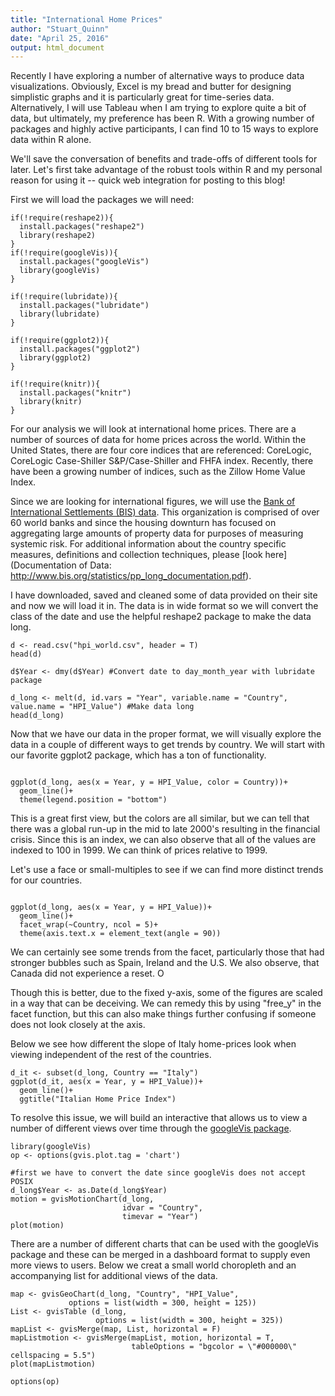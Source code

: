 ```yaml
---
title: "International Home Prices"
author: "Stuart_Quinn"
date: "April 25, 2016"
output: html_document
---
```


Recently I have exploring a number of alternative ways to produce data visualizations. Obviously, Excel is my bread and butter for designing simplistic graphs and it is particularly great for time-series data. Alternatively, I will use Tableau when I am trying to explore quite a bit of data, but ultimately, my preference has been R. With a growing number of packages and highly active participants, I can find 10 to 15 ways to explore data within R alone. 

We'll save the conversation of benefits and trade-offs of different tools for later. Let's first take advantage of the robust tools within R and my personal reason for using it -- quick web integration for posting to this blog!


First we will load the packages we will need: 

```{r echo = T, message = F, warning = F}
if(!require(reshape2)){
  install.packages("reshape2")
  library(reshape2)
}
if(!require(googleVis)){
  install.packages("googleVis")
  library(googleVis)
}

if(!require(lubridate)){
  install.packages("lubridate")
  library(lubridate)
}

if(!require(ggplot2)){
  install.packages("ggplot2")
  library(ggplot2)
}

if(!require(knitr)){
  install.packages("knitr")
  library(knitr)
}
```

For our analysis we will look at international home prices. There are a number of sources of data for home prices across the world. Within the United States, there are four core indices that are referenced: CoreLogic, CoreLogic Case-Shiller S&P/Case-Shiller and FHFA index. Recently, there have been a growing number of indices, such as the Zillow Home Value Index. 

Since we are looking for international figures, we will use the [Bank of International Settlements (BIS) data](http://www.bis.org/statistics/pp_long.htm). This organization is comprised of over 60 world banks and since the housing downturn has focused on aggregating large amounts of property data for purposes of measuring systemic risk. For additional information about the country specific measures, definitions and collection techniques, please [look here](Documentation of Data: http://www.bis.org/statistics/pp_long_documentation.pdf). 

I have downloaded, saved and cleaned some of data provided on their site and now we will load it in. The data is in wide format so we will convert the class of the date and use the helpful reshape2 package to make the data long. 

```{r, echo=T, message = F, warning = F}
d <- read.csv("hpi_world.csv", header = T)
head(d)

d$Year <- dmy(d$Year) #Convert date to day_month_year with lubridate package

d_long <- melt(d, id.vars = "Year", variable.name = "Country",  value.name = "HPI_Value") #Make data long 
head(d_long)
```

Now that we have our data in the proper format, we will visually explore the data in a couple of different ways to get trends by country. We will start with our favorite ggplot2 package, which has a ton of functionality. 


```{r echo = T, message = F, fig.align = "center", fig.height = 3, fig.width = 6}

ggplot(d_long, aes(x = Year, y = HPI_Value, color = Country))+
  geom_line()+
  theme(legend.position = "bottom")
```

This is a great first view, but the colors are all similar, but we can tell that there was a global run-up in the mid to late 2000's resulting in the financial crisis. Since this is an index, we can also observe that all of the values are indexed to 100 in 1999. We can think of prices relative to 1999. 

Let's use a face or small-multiples to see if we can find more distinct trends for our countries. 

```{r echo = T, message = F, fig.align = "center", fig.heaith = 4, fig.width = 8}

ggplot(d_long, aes(x = Year, y = HPI_Value))+
  geom_line()+
  facet_wrap(~Country, ncol = 5)+
  theme(axis.text.x = element_text(angle = 90))

```

We can certainly see some trends from the facet, particularly those that had stronger bubbles such as Spain, Ireland and the U.S. We also observe, that Canada did not experience a reset. O

Though this is better, due to the fixed y-axis, some of the figures are scaled in a way that can be deceiving. We can remedy this by using "free_y" in the facet function, but this can also make things further confusing if someone does not look closely at the axis. 

Below we see how different the slope of Italy home-prices look when viewing independent of the rest of the countries. 

```{r echo = T, message = F, warning = F}
d_it <- subset(d_long, Country == "Italy")
ggplot(d_it, aes(x = Year, y = HPI_Value))+
  geom_line()+
  ggtitle("Italian Home Price Index")  

```

To resolve this issue, we will build an interactive that allows us to view a number of different views over time through the [googleVis package](https://cran.r-project.org/web/packages/googleVis/vignettes/googleVis_examples.html). 

```{r setOptions, message = T}
library(googleVis)
op <- options(gvis.plot.tag = 'chart')
```

```{r results = 'asis'}
#first we have to convert the date since googleVis does not accept POSIX
d_long$Year <- as.Date(d_long$Year)
motion = gvisMotionChart(d_long,
                         idvar = "Country", 
                         timevar = "Year")
plot(motion)
```

There are a number of different charts that can be used with the googleVis package and these can be merged in a dashboard format to supply even more views to users. Below we creat a small world choropleth and an accompanying list for additional views of the data. 

```{r results = 'asis'}
map <- gvisGeoChart(d_long, "Country", "HPI_Value",
             options = list(width = 300, height = 125))
List <- gvisTable (d_long, 
                   options = list(width = 300, height = 325))
mapList <- gvisMerge(map, List, horizontal = F)
mapListmotion <- gvisMerge(mapList, motion, horizontal = T,
                           tableOptions = "bgcolor = \"#000000\" cellspacing = 5.5")
plot(mapListmotion)

```

```{r eho = F}
options(op)
```

